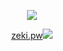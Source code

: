 <p align="center">
     <a href="https://discord.gg/winter"><img src="https://discord.com/api/guilds/751586286527316029/widget.png?style=banner2"/></a>
</p>
<p align="center">
     <a href="https://www.zeki.pw">zeki.pw<img src="https://cdn.discordapp.com/avatars/781800203664883714/a_754132da2cb21006bfbeb881cf2812a1.gif"/></a>
</p>
